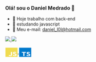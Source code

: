 ### Olá! sou o Daniel Medrado 👋

- 🔭 Hoje trabalho com back-end 
- 🌱 estudando javascript
- 💬 Meu e-mail: daniel_l0l@hotmail.com

<div>
  <a href="https://github.com/daniell0l">
  <img height="180em" src="https://github-readme-stats.vercel.app/api?username=daniell0l&show_icons=true&theme=dark&include_all_commits=true&count_private=true"/>
  <img height="180em" src="https://github-readme-stats.vercel.app/api/top-langs/?username=daniell0l&layout=compact&langs_count=7&theme=dark"/>
</div>
  
  </div>
<div style="display: inline_block"><br>
  <img align="center" alt="daniel-Js" height="30" width="40" src="https://raw.githubusercontent.com/devicons/devicon/master/icons/javascript/javascript-plain.svg">
  <img align="center" alt="daniel-Ts" height="30" width="40" src="https://raw.githubusercontent.com/devicons/devicon/master/icons/typescript/typescript-plain.svg">

</div>
  
  ##
